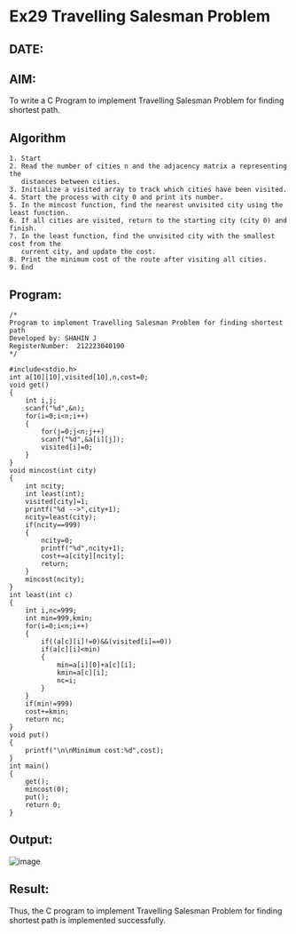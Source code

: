# Ex29 Travelling Salesman Problem
## DATE:
## AIM:
To write a C Program to implement Travelling Salesman Problem for finding shortest path.
## Algorithm
```
1. Start
2. Read the number of cities n and the adjacency matrix a representing the
   distances between cities.
3. Initialize a visited array to track which cities have been visited.
4. Start the process with city 0 and print its number.
5. In the mincost function, find the nearest unvisited city using the least function.
6. If all cities are visited, return to the starting city (city 0) and finish.
7. In the least function, find the unvisited city with the smallest cost from the
   current city, and update the cost.
8. Print the minimum cost of the route after visiting all cities.
9. End
```   

## Program:
```
/*
Program to implement Travelling Salesman Problem for finding shortest path
Developed by: SHAHIN J
RegisterNumber:  212223040190
*/
```
```
#include<stdio.h>
int a[10][10],visited[10],n,cost=0;
void get()
{
    int i,j;
    scanf("%d",&n);
    for(i=0;i<n;i++)
    {
        for(j=0;j<n;j++)
        scanf("%d",&a[i][j]);
        visited[i]=0;
    }
}
void mincost(int city)
{
    int ncity;
    int least(int);
    visited[city]=1;
    printf("%d -->",city+1);
    ncity=least(city);
    if(ncity==999)
    {
        ncity=0;
        printf("%d",ncity+1);
        cost+=a[city][ncity];
        return;
    }
    mincost(ncity);
}
int least(int c)
{
    int i,nc=999;
    int min=999,kmin;
    for(i=0;i<n;i++)
    {
        if((a[c][i]!=0)&&(visited[i]==0))
        if(a[c][i]<min)
        {
            min=a[i][0]+a[c][i];
            kmin=a[c][i];
            nc=i;
        }
    }
    if(min!=999)
    cost+=kmin;
    return nc;
}
void put()
{
    printf("\n\nMinimum cost:%d",cost);
}
int main()
{
    get();
    mincost(0);
    put();
    return 0;
}
```
## Output:

![image](https://github.com/user-attachments/assets/48f3fa36-e366-4c28-9c8d-d903fb0c4acb)

## Result:
Thus, the C program to implement Travelling Salesman Problem for finding shortest path is implemented successfully.
